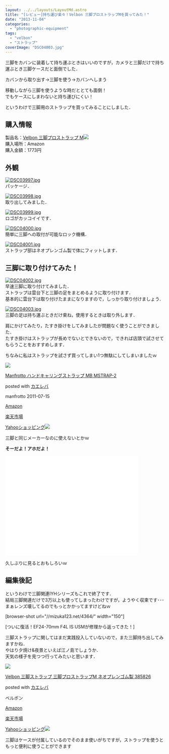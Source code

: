 ```yaml
---
layout: ../../layouts/LayoutMd.astro
title: "[レビュー]持ち運び楽々！Velbon 三脚プロストラップMを買ってみた！"
date: "2013-11-04"
categories: 
  - "photographic-equipment"
tags: 
  - "velbon"
  - "ストラップ"
coverImage: "DSC04003.jpg"
---
```


三脚をカバンに装着して持ち運ぶときはいいのですが，カメラと三脚だけで持ち運ぶとき三脚ケースだと面倒でした．

カバンから取り出す→三脚を使う→カバンへしまう

移動しながら三脚を使うような時だととても面倒！  
でもケースにしまわないと持ち運びにくい！

というわけで三脚用のストラップを買ってみることにしました．

## 購入情報

製品名：[Velbon 三脚プロストラップ M](http://www.amazon.co.jp/gp/product/B000923HWM/ref=as_li_ss_tl?ie=UTF8&camp=247&creative=7399&creativeASIN=B000923HWM&linkCode=as2&tag=mizuka123-22)![](http://ir-jp.amazon-adsystem.com/e/ir?t=mizuka123-22&l=as2&o=9&a=B000923HWM)  
購入場所：Amazon  
購入金額：1773円

## 外観

[![DSC03997.jpg](/wp/images/10600992764_bbc5ee1a53_b.jpg)](http://www.flickr.com/photos/67522130@N08/10600992764/ "DSC03997.jpg")  
パッケージ．

[![DSC03998.jpg](/wp/images/10600995504_c380ff03cd_b.jpg)](http://www.flickr.com/photos/67522130@N08/10600995504/ "DSC03998.jpg")  
取り出してみました．

[![DSC03999.jpg](/wp/images/10600989745_d106da9304_b.jpg)](http://www.flickr.com/photos/67522130@N08/10600989745/ "DSC03999.jpg")  
ロゴがカッコイイです．

[![DSC04000.jpg](/wp/images/10601007626_8705453cfb_b.jpg)](http://www.flickr.com/photos/67522130@N08/10601007626/ "DSC04000.jpg")  
簡単に三脚への取付が可能なロック機構．

[![DSC04001.jpg](/wp/images/10601249953_b9a7e7d078_b.jpg)](http://www.flickr.com/photos/67522130@N08/10601249953/ "DSC04001.jpg")  
ストラップ部はネオプレンゴム製で体にフィットします．

## 三脚に取り付けてみた！

[![DSC04002.jpg](/wp/images/10601252513_26f4cc261b_b.jpg)](http://www.flickr.com/photos/67522130@N08/10601252513/ "DSC04002.jpg")  
早速三脚に取り付けてみました．  
ストラップは雲台下と三脚の足をまとめるように取り付けます．  
基本的に雲台下は取り付けたままになりますので，しっかり取り付けましょう．

[![DSC04003.jpg](/wp/images/10601254913_ece83a1c28_b.jpg)](http://www.flickr.com/photos/67522130@N08/10601254913/ "DSC04003.jpg")  
三脚の足は持ち運ぶときだけ束ね，使用するときは取り外します．

肩にかけてみたり，たすき掛けをしてみましたが問題なく使うことができました．  
たすき掛けはストラップが長めでないとできないので，できれば店頭で試させてもらうことをおすすめします．

ちなみに私はストラップを試さず買ってしまい1つ無駄にしてしまいましたｗ

[![](/wp/images/21bttqW%2BcLL._SL160_.jpg)](https://www.amazon.co.jp/exec/obidos/ASIN/B004TA0WW8/mizuka123-22/ref=nosim/)

[Manfrotto ハンドキャリングストラップ MB MSTRAP-2](https://www.amazon.co.jp/exec/obidos/ASIN/B004TA0WW8/mizuka123-22/ref=nosim/)

posted with [カエレバ](http://kaereba.com)

manfrotto 2011-07-15

[Amazon](http://www.amazon.co.jp/gp/search?keywords=MB%20MSTRAP-2&__mk_ja_JP=%83J%83%5E%83J%83i&tag=mizuka123-22 "アマゾン")

[楽天市場](http://hb.afl.rakuten.co.jp/hgc/032b53ee.4b34c5ee.0f4a541e.f440145e/?pc=http%3A%2F%2Fsearch.rakuten.co.jp%2Fsearch%2Fmall%2FMB%2520MSTRAP-2%2F-%2Ff.1-p.1-s.1-sf.0-st.A-v.2%3Fx%3D0%26scid%3Daf_ich_link_urltxt%26m%3Dhttp%3A%2F%2Fm.rakuten.co.jp%2F "楽天市場")

[Yahooショッピング![](//ad.jp.ap.valuecommerce.com/servlet/gifbanner?sid=3066752&pid=881990642)](//ck.jp.ap.valuecommerce.com/servlet/referral?sid=3066752&pid=881990642&vc_url=http%3A%2F%2Fshopping.search.yahoo.co.jp%2Fsearch%3FuIv%3Don%26ei%3DUTF-8%26tab_ex%3Dcommerce%26slider%3D0%26va%3DMB%2520MSTRAP-2 "Yahooショッピング")

三脚と同じメーカーなのに使えないとかｗ

**そーだよ！アホだよ！**

<iframe src="//www.youtube.com/embed/dzc_fKqXzYk" height="315" width="420" allowfullscreen frameborder="0"></iframe>

久しぶりに見るとおもしろいｗ

## 編集後記

というわけで三脚関連IYHシリーズもこれで終了です．  
結局三脚関連だけで3万以上も使ってしまったわけですが，ようやく収束です･･･  
まぁレンズ壊してるのでもっとかかってますけどねｗ

\[browser-shot url="//mizuka123.net/4364/" width="150"\]

[ついに復活！EF24-70mm F4L IS USMが修理から返ってきた！]

三脚ストラップに関してはまだ実践投入していないので，また三脚持ち出してみますかね．  
やはり夕焼け&夜景といえば江ノ島でしょうか．  
天気の様子を見つつ行ってみたいと思います．

[![](/wp/images/31VW05H6N6L._SL160_.jpg)](https://www.amazon.co.jp/exec/obidos/ASIN/B000923HWM/mizuka123-22/ref=nosim/)

[Velbon 三脚ストラップ 三脚プロストラップM ネオプレンゴム製 385826](https://www.amazon.co.jp/exec/obidos/ASIN/B000923HWM/mizuka123-22/ref=nosim/)

posted with [カエレバ](http://kaereba.com)

ベルボン

[Amazon](http://www.amazon.co.jp/gp/search?keywords=%83l%83I%83v%83%8C%83%93%83S%83%80%90%BB%20Velbon&__mk_ja_JP=%83J%83%5E%83J%83i&tag=mizuka123-22 "アマゾン")

[楽天市場](http://hb.afl.rakuten.co.jp/hgc/032b53ee.4b34c5ee.0f4a541e.f440145e/?pc=http%3A%2F%2Fsearch.rakuten.co.jp%2Fsearch%2Fmall%2F%25E3%2583%258D%25E3%2582%25AA%25E3%2583%2597%25E3%2583%25AC%25E3%2583%25B3%25E3%2582%25B4%25E3%2583%25A0%25E8%25A3%25BD%2520Velbon%2F-%2Ff.1-p.1-s.1-sf.0-st.A-v.2%3Fx%3D0%26scid%3Daf_ich_link_urltxt%26m%3Dhttp%3A%2F%2Fm.rakuten.co.jp%2F "楽天市場")

[Yahooショッピング![](//ad.jp.ap.valuecommerce.com/servlet/gifbanner?sid=3066752&pid=881990642)](//ck.jp.ap.valuecommerce.com/servlet/referral?sid=3066752&pid=881990642&vc_url=http%3A%2F%2Fshopping.search.yahoo.co.jp%2Fsearch%3FuIv%3Don%26ei%3DUTF-8%26tab_ex%3Dcommerce%26slider%3D0%26va%3D%25E3%2583%258D%25E3%2582%25AA%25E3%2583%2597%25E3%2583%25AC%25E3%2583%25B3%25E3%2582%25B4%25E3%2583%25A0%25E8%25A3%25BD%2520Velbon "Yahooショッピング")

三脚はケースが付属しているのでそのまま使いがちですが，ストラップを使うともっと便利に使うことができます
